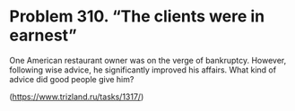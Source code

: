 # Problem 310. “The clients were in earnest”

One American restaurant owner was on the verge of bankruptcy. However, following wise advice, he significantly improved his affairs. What kind of advice did good people give him?

(https://www.trizland.ru/tasks/1317/)
